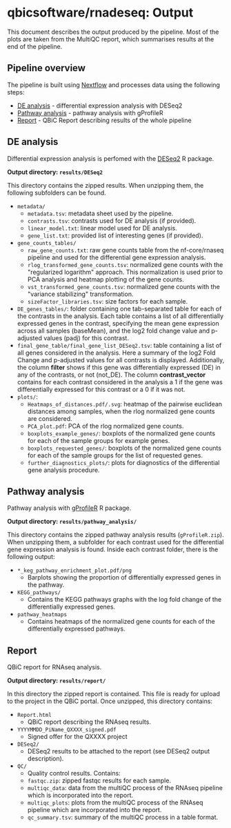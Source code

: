 # qbicsoftware/rnadeseq: Output

This document describes the output produced by the pipeline. Most of the plots are taken from the MultiQC report, which summarises results at the end of the pipeline.

<!-- TODO qbicsoftware: Write this documentation describing your workflow's output -->

## Pipeline overview

The pipeline is built using [Nextflow](https://www.nextflow.io/)
and processes data using the following steps:

* [DE analysis](#DE-analysis) - differential expression analysis with DESeq2
* [Pathway analysis](#Pathway-analysis) - pathway analysis with gProfileR
* [Report](#Report) - QBiC Report describing results of the whole pipeline

## DE analysis

Differential expression analysis is perfomed with the [DESeq2](https://bioconductor.org/packages/release/bioc/html/DESeq2.html) R package.

**Output directory: `results/DESeq2`**

This directory contains the zipped results. When unzipping them, the following subfolders can be found.

* `metadata/`
  * `metadata.tsv`: metadata sheet used by the pipeline.
  * `contrasts.tsv`: contrasts used for DE analysis (if provided).
  * `linear_model.txt`: linear model used for DE analysis.
  * `gene_list.txt`: provided list of interesting genes (if provided).
* `gene_counts_tables/`
  * `raw_gene_counts.txt`: raw gene counts table from the nf-core/rnaseq pipeline and used for the differential gene expression analysis.
  * `rlog_transformed_gene_counts.tsv`: normalized gene counts with the "regularized logarithm" approach. This normalization is used prior to PCA analysis and heatmap plotting of the gene counts.
  * `vst_transformed_gene_counts.tsv`: normalized gene counts with the "variance stabilizing" transformation.
  * `sizeFactor_libraries.tsv`: size factors for each sample.
* `DE_genes_tables/`: folder containing one tab-separated table for each of the contrasts in the analysis. Each table contains a list of all differentially expressed genes in the contrast, specifying the mean gene expression across all samples (baseMean), and the log2 fold change value and p-adjusted values (padj) for this contrast.
* `final_gene_table/final_gene_list_DESeq2.tsv`: table containing a list of all genes considered in the analysis. Here a summary of the log2 Fold Change and p-adjusted values for all contrasts is displayed. Additionally, the column **filter** shows if this gene was differentially expressed (DE) in any of the contrasts, or not (not_DE). The column **contrast_vector** contains for each contrast considered in the analysis a 1 if the gene was differentially expressed for this contrast or a 0 if it was not.
* `plots/`:
  * `Heatmaps_of_distances.pdf/.svg`: heatmap of the pairwise euclidean distances among samples, when the rlog normalized gene counts are considered.
  * `PCA_plot.pdf`: PCA of the rlog normalized gene counts.
  * `boxplots_example_genes/`: boxplots of the normalized gene counts for each of the sample groups for example genes.
  * `boxplots_requested_genes/`: boxplots of the normalized gene counts for each of the sample groups for the list of requested genes.
  * `further_diagnostics_plots/`: plots for diagnostics of the differential gene analysis procedure.

## Pathway analysis

Pathway analysis with [gProfileR](https://biit.cs.ut.ee/gprofiler/gost) R package.

**Output directory: `results/pathway_analysis/`**

This directory contains the zipped pathway analysis results (`gProfileR.zip`). When unzipping them, a subfolder for each contrast used for the differential gene expression analysis is found. Inside each contrast folder, there is the following output:

* `*_keg_pathway_enrichment_plot.pdf/png`
  * Barplots showing the proportion of differentially expressed genes in the pathway.
* `KEGG_pathways/`
  * Contains the KEGG pathways graphs with the log fold change of the differentially expressed genes.
* `pathway_heatmaps`
  * Contains heatmaps of the normalized gene counts for each of the differentially expressed pathways.

## Report

QBiC report for RNAseq analysis.

**Output directory: `results/report/`**

In this directory the zipped report is contained. This file is ready for upload to the project in the QBiC portal. Once unzipped, this directory contains:

* `Report.html`
  * QBiC report describing the RNAseq results.
* `YYYYMMDD_PiName_QXXXX_signed.pdf`
  * Signed offer for the QXXXX project
* `DESeq2/`
  * DESeq2 results to be attached to the report (see DESeq2 output description).
* `QC/`
  * Quality control results. Contains:
  * `fastqc.zip`: zipped fastqc results for each sample.
  * `multiqc_data`: data from the multiQC process of the RNAseq pipeline which is incorporated into the report.
  * `multiqc_plots`: plots from the multiQC process of the RNAseq pipeline which are incorporated into the report.
  * `qc_summary.tsv`: summary of the multiQC process in a table format.
